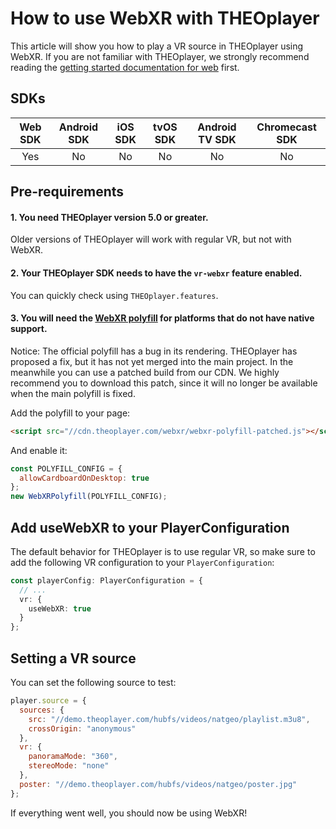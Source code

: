# How to use WebXR with THEOplayer

This article will show you how to play a VR source in THEOplayer using WebXR. If you are not familiar with
THEOplayer, we strongly recommend reading
the [getting started documentation for web](00-getting-started.mdx)
first.

## SDKs

| Web SDK | Android SDK | iOS SDK | tvOS SDK | Android TV SDK | Chromecast SDK |
| :-----: | :---------: | :-----: | :------: | :------------: | :------------: |
|   Yes   |     No      |   No    |    No    |       No       |       No       |

## Pre-requirements

#### 1. You need THEOplayer version 5.0 or greater.

Older versions of THEOplayer will work with regular VR, but not with WebXR.

#### 2. Your THEOplayer SDK needs to have the `vr-webxr` feature enabled.

You can quickly check using `THEOplayer.features`.

#### 3. You will need the [WebXR polyfill](https://github.com/immersive-web/webxr-polyfill) for platforms that do not have native support.

Notice: The official polyfill has a bug in its rendering. THEOplayer has proposed a fix, but it has not yet merged into
the main project. In the meanwhile you can use a patched build from our CDN. We highly recommend you to download this
patch, since it will no longer be available when the main polyfill is fixed.

Add the polyfill to your page:

```html
<script src="//cdn.theoplayer.com/webxr/webxr-polyfill-patched.js"></script>
```

And enable it:

```js
const POLYFILL_CONFIG = {
  allowCardboardOnDesktop: true
};
new WebXRPolyfill(POLYFILL_CONFIG);
```

## Add useWebXR to your PlayerConfiguration

The default behavior for THEOplayer is to use regular VR, so make sure to add the following VR configuration to
your `PlayerConfiguration`:

```ts
const playerConfig: PlayerConfiguration = {
  // ...
  vr: {
    useWebXR: true
  }
};
```

## Setting a VR source

You can set the following source to test:

```js
player.source = {
  sources: {
    src: "//demo.theoplayer.com/hubfs/videos/natgeo/playlist.m3u8",
    crossOrigin: "anonymous"
  },
  vr: {
    panoramaMode: "360",
    stereoMode: "none"
  },
  poster: "//demo.theoplayer.com/hubfs/videos/natgeo/poster.jpg"
};
```

If everything went well, you should now be using WebXR!
